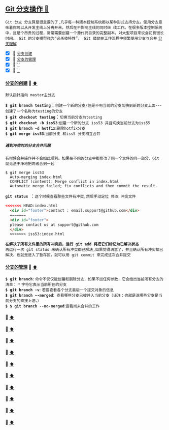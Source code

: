 <a id="top" href="#top">Git 分支操作  :maple_leaf:</a> 
----
`Git 分支 分支算是很重要的了,几乎每一种版本控制系统都以某种形式支持分支。使用分支意味着你可以从开发主线上分离开来，然后在不影响主线的同时继
续工作。在很多版本控制系统中，这是个昂贵的过程，常常需要创建一个源代码目录的完整副本，对大型项目来说会花费很长时间。 Git 的分支模型称为“必杀技特性”，
Git 鼓励在工作流程中频繁使用分支与合并` [`分支理解`](http://git.oschina.net/progit/3-Git-%E5%88%86%E6%94%AF.html#3.1-%E4%BD%95%E8%B0%93%E5%88%86%E6%94%AF)

- [x] :maple_leaf: <a href="#BranchNow">`分支创建`</a>
- [x] :maple_leaf: <a href="#BranchManager">`分支的管理`</a>
- [x] :maple_leaf: <a href="#">``</a>
- [x] :maple_leaf: <a href="#">``</a>

####  <a id="BranchNow" href="#BranchNow">分支的创建</a>  :star2: <a href="#top"> :arrow_up: </a>
`默认指针指向 master主分支 `

**`$ git branch testing`**：`创建一个新的分支/但是不吧当前的分支切换到新的分支上面`---`创建了一个名称为testing的分支`<br/>
**`$ git checkout testing`**：`切换当前分支为testing` <br/>
**`$ git checkout -b iss53`**:`创建一个新的分支 iss53 并且切换当前分支为iss55 `<br/>
**`$ git branch -d hotfix`**:`删除hotfix分支`<br/>
**`$ git merge iss53`**:`当前分支 和iss5 分支相互合并`<br/>
##### `遇到冲突时的分支合并问题`
`有时候合并操作并不会如此顺利。如果在不同的分支中都修改了同一个文件的同一部分，Git 就无法干净地把两者合到一起`

```shell
$ git merge iss53
  Auto-merging index.html
  CONFLICT (content): Merge conflict in index.html
  Automatic merge failed; fix conflicts and then commit the result.
```
**`git status `**：`这个时候查看那些文件有冲突,然后手动定位 修改 冲突文件`
```html
<<<<<<< HEAD:index.html
  <div id="footer">contact : email.support@github.com</div>
  =======
  <div id="footer">
  please contact us at support@github.com
  </div>
  >>>>>>> iss53:index.html
```
**`在解决了所有文件里的所有冲突后，运行 git add 将把它们标记为已解决状态`**<br/>
`再运行一次 git status 来确认所有冲突都已解决,如果觉得满意了，并且确认所有冲突都已解决，也就是进入了暂存区，就可以用 git commit 来完成这次合并提交`

####  <a id="BranchManager" href="#BranchManager">分支的管理</a>  :star2: <a href="#top"> :arrow_up: </a>
**`$ git branch`**: `命令不仅仅能创建和删除分支，如果不加任何参数，它会给出当前所有分支的清单：` `*` `字符它表示当前所在的分支` <br/>
**`$ git branch -v`**: `若要查看各个分支最后一个提交对象的信息`<br/>
**`$ git branch --merged`**:` 查看哪些分支已被并入当前分支（译注：也就是说哪些分支是当前分支的直接上游。）`<br/>
**`$ $ git branch --no-merged`**:`查看尚未合并的工作`
####  <a id="" href="#"></a>  :star2: <a href="#top"> :arrow_up: </a>
####  <a id="" href="#"></a>  :star2: <a href="#top"> :arrow_up: </a>
####  <a id="" href="#"></a>  :star2: <a href="#top"> :arrow_up: </a>
####  <a id="" href="#"></a>  :star2: <a href="#top"> :arrow_up: </a>
####  <a id="" href="#"></a>  :star2: <a href="#top"> :arrow_up: </a>
####  <a id="" href="#"></a>  :star2: <a href="#top"> :arrow_up: </a>
####  <a id="" href="#"></a>  :star2: <a href="#top"> :arrow_up: </a>
####  <a id="" href="#"></a>  :star2: <a href="#top"> :arrow_up: </a>
####  <a id="" href="#"></a>  :star2: <a href="#top"> :arrow_up: </a>
####  <a id="" href="#"></a>  :star2: <a href="#top"> :arrow_up: </a>







